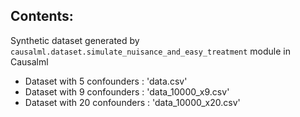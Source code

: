 ## Contents:
Synthetic dataset generated by `causalml.dataset.simulate_nuisance_and_easy_treatment` module in Causalml
- Dataset with 5 confounders : 'data.csv'
- Dataset with 9 confounders : 'data_10000_x9.csv'
- Dataset with 20 confounders : 'data_10000_x20.csv'
